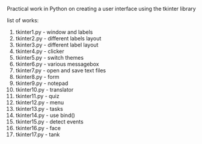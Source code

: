 Practical work in Python on creating a user interface using the tkinter library

list of works:
1. tkinter1.py - window and labels
2. tkinter2.py - different labels layout
3. tkinter3.py - different label layout
4. tkinter4.py - clicker
5. tkinter5.py - switch themes
6. tkinter6.py - various messagebox 
7. tkinter7.py - open and save text files
8. tkinter8.py - form
9. tkinter9.py - notepad
10. tkinter10.py - translator
11. tkinter11.py - quiz
12. tkinter12.py - menu
13. tkinter13.py - tasks
14. tkinter14.py - use bind()
15. tkinter15.py - detect events
16. tkinter16.py - face
17. tkinter17.py - tank
